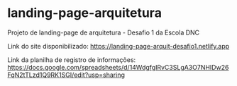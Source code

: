 # landing-page-arquitetura
Projeto de landing-page de arquitetura - Desafio 1 da Escola DNC

Link do site disponibilizado: https://landing-page-arquit-desafio1.netlify.app

Link da planilha de registro de informações: https://docs.google.com/spreadsheets/d/14WdgfgIRvC3SLgA3O7NHIDw26FqN2tTLzd1Q9RK1SGI/edit?usp=sharing
